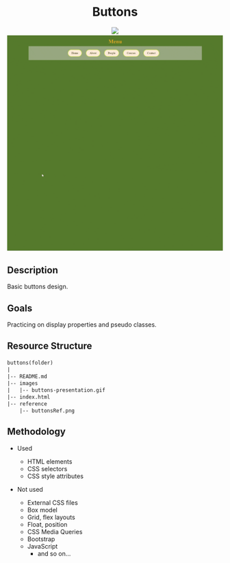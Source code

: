 <div align=center>
	<h1>Buttons</h1>
</div>

<div align="center">
	<a href="https://testerdoe.github.io/html-css-main-repo-test/buttons/">
		<img src="https://img.shields.io/badge/live-%23.svg?&style=for-the-badge&logo=www&logoColor=white%22&color=black">
	</a>
	<br>
	<img src="./images/buttons-presentation.gif"/>
</div>

## Description

Basic buttons design. 

## Goals

Practicing on display properties and pseudo classes.


## Resource Structure 

```
buttons(folder)
|
|-- README.md
|-- images
|   |-- buttons-presentation.gif
|-- index.html
|-- reference
    |-- buttonsRef.png
```


## Methodology

* Used

	* HTML elements
	* CSS selectors
	* CSS style attributes

* Not used

	* External CSS files
	* Box model
	* Grid, flex layouts
	* Float, position
	* CSS Media Queries
	* Bootstrap
	* JavaScript
		* and so on...


